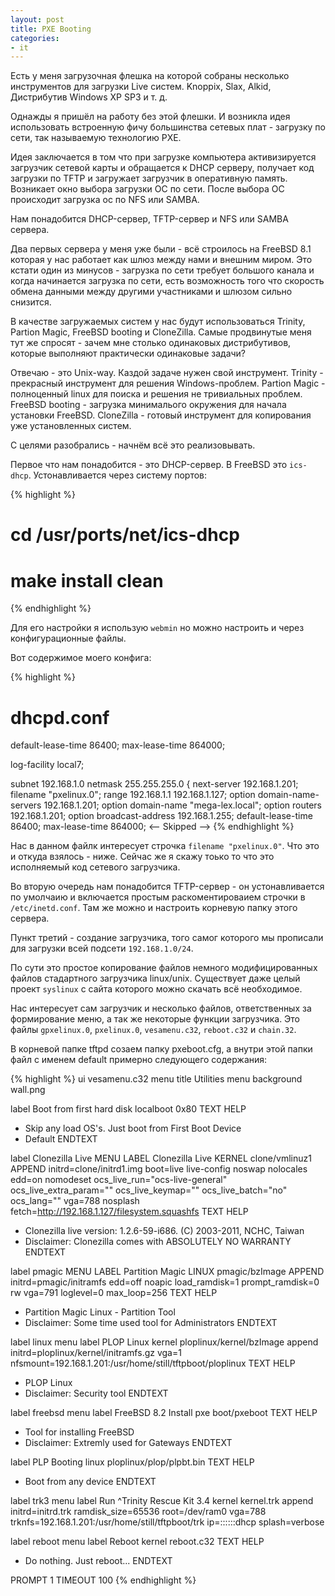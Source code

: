 ```yaml
---
layout: post
title: PXE Booting
categories:
- it
---
```

Есть у меня загрузочная флешка на которой собраны несколько инструментов для загрузки Live систем. Knoppix, Slax, Alkid, Дистрибутив Windows XP SP3 и т. д.

Однажды я пришёл на работу без этой флешки. И возникла идея использовать встроенную фичу большинства сетевых плат - загрузку по сети, так называемую технологию PXE.

Идея заключается в том что при загрузке компьютера активизируется загрузчик сетевой карты и обращается к DHCP серверу, получает код загрузки по TFTP и загружает загрузчик в оперативную память. Возникает окно выбора загрузки ОС по сети. После выбора ОС происходит загрузка ос по NFS или SAMBA.

Нам понадобится DHCP-сервер, TFTP-сервер и NFS или SAMBA сервера.

Два первых сервера у меня уже были - всё строилось на FreeBSD 8.1 которая у нас работает как шлюз между нами и внешним миром. Это кстати один из минусов - загрузка по сети требует большого канала и когда начинается загрузка по сети, есть возможность того что скорость обмена данными между другими участниками и шлюзом сильно снизится.

В качестве загружаемых систем у нас будут использоваться Trinity, Partion Magic, FreeBSD booting и CloneZilla.
Самые продвинутые меня тут же спросят - зачем мне столько одинаковых дистрибутивов, которые выполняют практически одинаковые задачи?

Отвечаю - это Unix-way. Каздой задаче нужен свой инструмент. Trinity - прекрасный инструмент для решения Windows-проблем. Partion Magic - полноценный linux для поиска и решения не тривиальных проблем. FreeBSD booting - загрузка минималього окружения для начала установки FreeBSD. CloneZilla - готовый инструмент для копирования уже установленных систем.

С целями разобрались - начнём всё это реализовывать.

Первое что нам понадобится - это DHCP-сервер. В FreeBSD это `ics-dhcp`. Устонавливается через систему портов:

{% highlight %}
# cd /usr/ports/net/ics-dhcp
# make install clean
{% endhighlight %}

Для его настройки я использую `webmin` но можно настроить и через конфигурационные файлы.

Вот содержимое моего конфига:

{% highlight %}
# dhcpd.conf

default-lease-time 86400;
max-lease-time 864000;

log-facility local7;

subnet 192.168.1.0 netmask 255.255.255.0 {
	next-server 192.168.1.201;
	filename "pxelinux.0";
	range 192.168.1.1 192.168.1.127;
	option domain-name-servers 192.168.1.201;
	option domain-name "mega-lex.local";
	option routers 192.168.1.201;
	option broadcast-address 192.168.1.255;
	default-lease-time 86400;
	max-lease-time 864000;
<-- Skipped -->
{% endhighlight %}

Нас в данном файлк интересует строчка `filename "pxelinux.0"`. Что это и откуда взялось - ниже. Сейчас же я скажу тоько то что это исполняемый код сетевого загрузчика.

Во вторую очередь нам понадобится TFTP-сервер - он устонавливается по умолчаию и включается простым раскоментироваием строчки в `/etc/inetd.conf`. Там же можно и настроить корневую папку этого сервера.

Пункт третий - создание загрузчика, того самог которого мы прописали для загрузки всей подсети `192.168.1.0/24`.

По сути это простое копирование файлов немного модифицированных файлов стадартного загрузчика linux/unix. Существует даже целый проект `syslinux` с сайта которого можно скачать всё необходимое.

Нас интересует сам загрузчик и несколько файлов, ответственных за формирование меню, а так же некоторые функции загрузчика. Это файлы `gpxelinux.0`, `pxelinux.0`, `vesamenu.c32`, `reboot.c32` и `chain.32`.

В корневой папке tftpd созаем папку pxeboot.cfg, а внутри этой папки файл с именем default примерно следующего содержания:

{% highlight %}
ui vesamenu.c32
menu title Utilities
menu background wall.png

label Boot from first hard disk
localboot 0x80
  TEXT HELP
  * Skip any load OS's. Just boot from First Boot Device
  * Default
  ENDTEXT

label Clonezilla Live
MENU LABEL Clonezilla Live
KERNEL clone/vmlinuz1
APPEND initrd=clone/initrd1.img boot=live live-config noswap nolocales edd=on nomodeset ocs_live_run="ocs-live-general"  ocs_live_extra_param="" ocs_live_keymap="" ocs_live_batch="no" ocs_lang="" vga=788 nosplash fetch=http://192.168.1.127/filesystem.squashfs
  TEXT HELP
  * Clonezilla live version: 1.2.6-59-i686. (C) 2003-2011, NCHC, Taiwan
  * Disclaimer: Clonezilla comes with ABSOLUTELY NO WARRANTY
  ENDTEXT

label pmagic
MENU LABEL Partition Magic
LINUX pmagic/bzImage
APPEND initrd=pmagic/initramfs edd=off noapic load_ramdisk=1 prompt_ramdisk=0 rw vga=791 loglevel=0 max_loop=256
  TEXT HELP
  * Partition Magic Linux - Partition Tool
  * Disclaimer: Some time used tool for Administrators
  ENDTEXT

label linux
menu label PLOP Linux
kernel ploplinux/kernel/bzImage
append initrd=ploplinux/kernel/initramfs.gz vga=1 nfsmount=192.168.1.201:/usr/home/still/tftpboot/ploplinux
  TEXT HELP
  * PLOP Linux
  * Disclaimer: Security tool
  ENDTEXT

label freebsd
menu label FreeBSD 8.2 Install
pxe boot/pxeboot
  TEXT HELP
  * Tool for installing FreeBSD
  * Disclaimer: Extremly used for Gateways
  ENDTEXT

label PLP Booting
linux ploplinux/plop/plpbt.bin
  TEXT HELP
  * Boot from any device
  ENDTEXT

label trk3
menu label  Run ^Trinity Rescue Kit 3.4 
kernel kernel.trk
append initrd=initrd.trk ramdisk_size=65536 root=/dev/ram0 vga=788 trknfs=192.168.1.201:/usr/home/still/tftpboot/trk ip=::::::dhcp splash=verbose

label reboot
menu label Reboot
kernel reboot.c32
  TEXT HELP
  * Do nothing. Just reboot...
  ENDTEXT

PROMPT 1
TIMEOUT 100
{% endhighlight %}

